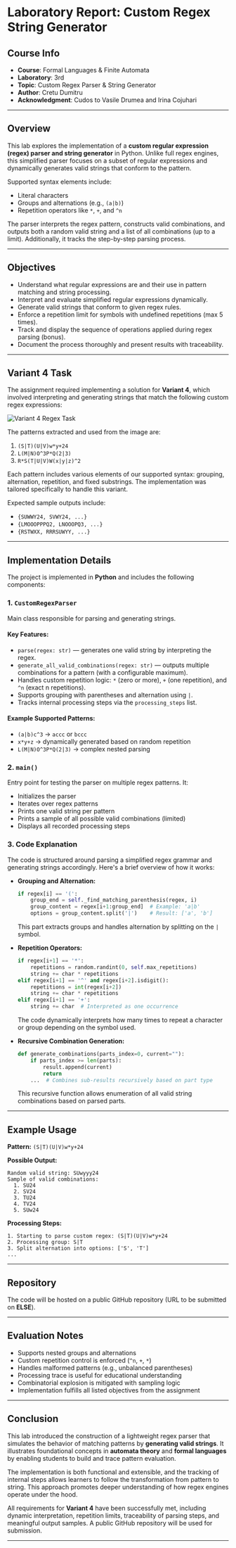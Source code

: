 # Laboratory Report: Custom Regex String Generator

## Course Info

- **Course**: Formal Languages & Finite Automata  
- **Laboratory**: 3rd  
- **Topic**: Custom Regex Parser & String Generator  
- **Author**: Cretu Dumitru  
- **Acknowledgment**: Cudos to Vasile Drumea and Irina Cojuhari  

---

## Overview

This lab explores the implementation of a **custom regular expression (regex) parser and string generator** in Python. Unlike full regex engines, this simplified parser focuses on a subset of regular expressions and dynamically generates valid strings that conform to the pattern.

Supported syntax elements include:
- Literal characters
- Groups and alternations (e.g., `(a|b)`)
- Repetition operators like `*`, `+`, and `^n`

The parser interprets the regex pattern, constructs valid combinations, and outputs both a random valid string and a list of all combinations (up to a limit). Additionally, it tracks the step-by-step parsing process.

---

## Objectives

- Understand what regular expressions are and their use in pattern matching and string processing.
- Interpret and evaluate simplified regular expressions dynamically.
- Generate valid strings that conform to given regex rules.
- Enforce a repetition limit for symbols with undefined repetitions (max 5 times).
- Track and display the sequence of operations applied during regex parsing (bonus).
- Document the process thoroughly and present results with traceability.

---

## Variant 4 Task

The assignment required implementing a solution for **Variant 4**, which involved interpreting and generating strings that match the following custom regex expressions:

![Variant 4 Regex Task](variant_4_task.png)

The patterns extracted and used from the image are:

1. `(S|T)(U|V)w*y+24`
2. `L(M|N)O^3P*Q(2|3)`
3. `R*S(T|U|V)W(x|y|z)^2`

Each pattern includes various elements of our supported syntax: grouping, alternation, repetition, and fixed substrings. The implementation was tailored specifically to handle this variant.

Expected sample outputs include:
- `{SUWWY24, SVWY24, ...}`
- `{LMOOOPPPQ2, LNOOOPQ3, ...}`
- `{RSTWXX, RRRSUWYY, ...}`

---

## Implementation Details

The project is implemented in **Python** and includes the following components:

### 1. `CustomRegexParser`
Main class responsible for parsing and generating strings.

#### Key Features:
- `parse(regex: str)` — generates one valid string by interpreting the regex.
- `generate_all_valid_combinations(regex: str)` — outputs multiple combinations for a pattern (with a configurable maximum).
- Handles custom repetition logic: `*` (zero or more), `+` (one repetition), and `^n` (exact n repetitions).
- Supports grouping with parentheses and alternation using `|`.
- Tracks internal processing steps via the `processing_steps` list.

#### Example Supported Patterns:
- `(a|b)c^3` → `accc` or `bccc`
- `x*y+z` → dynamically generated based on random repetition
- `L(M|N)O^3P*Q(2|3)` → complex nested parsing

### 2. `main()`
Entry point for testing the parser on multiple regex patterns. It:
- Initializes the parser
- Iterates over regex patterns
- Prints one valid string per pattern
- Prints a sample of all possible valid combinations (limited)
- Displays all recorded processing steps

### 3. Code Explanation

The code is structured around parsing a simplified regex grammar and generating strings accordingly. Here's a brief overview of how it works:

- **Grouping and Alternation:**
  ```python
  if regex[i] == '(':
      group_end = self._find_matching_parenthesis(regex, i)
      group_content = regex[i+1:group_end]  # Example: 'a|b'
      options = group_content.split('|')    # Result: ['a', 'b']
  ```
  This part extracts groups and handles alternation by splitting on the `|` symbol.

- **Repetition Operators:**
  ```python
  if regex[i+1] == '*':
      repetitions = random.randint(0, self.max_repetitions)
      string += char * repetitions
  elif regex[i+1] == '^' and regex[i+2].isdigit():
      repetitions = int(regex[i+2])
      string += char * repetitions
  elif regex[i+1] == '+':
      string += char  # Interpreted as one occurrence
  ```
  The code dynamically interprets how many times to repeat a character or group depending on the symbol used.

- **Recursive Combination Generation:**
  ```python
  def generate_combinations(parts_index=0, current=""):
      if parts_index >= len(parts):
          result.append(current)
          return
      ...  # Combines sub-results recursively based on part type
  ```
  This recursive function allows enumeration of all valid string combinations based on parsed parts.

---

## Example Usage

**Pattern:** `(S|T)(U|V)w*y+24`

**Possible Output:**
```plaintext
Random valid string: SUwyyy24
Sample of valid combinations:
  1. SU24
  2. SV24
  3. TU24
  4. TV24
  5. SUw24
```

**Processing Steps:**
```plaintext
1. Starting to parse custom regex: (S|T)(U|V)w*y+24
2. Processing group: S|T
3. Split alternation into options: ['S', 'T']
...
```

---

## Repository

The code will be hosted on a public GitHub repository (URL to be submitted on **ELSE**).

---

## Evaluation Notes

- Supports nested groups and alternations
- Custom repetition control is enforced (`^n`, `+`, `*`)
- Handles malformed patterns (e.g., unbalanced parentheses)
- Processing trace is useful for educational understanding
- Combinatorial explosion is mitigated with sampling logic
- Implementation fulfills all listed objectives from the assignment

---

## Conclusion

This lab introduced the construction of a lightweight regex parser that simulates the behavior of matching patterns by **generating valid strings**. It illustrates foundational concepts in **automata theory** and **formal languages** by enabling students to build and trace pattern evaluation.

The implementation is both functional and extensible, and the tracking of internal steps allows learners to follow the transformation from pattern to string. This approach promotes deeper understanding of how regex engines operate under the hood.

All requirements for **Variant 4** have been successfully met, including dynamic interpretation, repetition limits, traceability of parsing steps, and meaningful output samples. A public GitHub repository will be used for submission.

---

